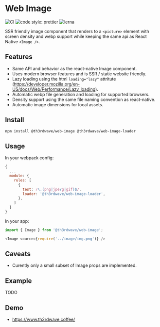 # Web Image

[![CI](https://github.com/th3rdwave/web-image/workflows/CI/badge.svg)](https://github.com/th3rdwave/web-image/actions?query=workflow%3ACI) [![code style: prettier](https://img.shields.io/badge/code_style-prettier-ff69b4.svg?style=flat-square)](https://github.com/prettier/prettier) [![lerna](https://img.shields.io/badge/maintained%20with-lerna-cc00ff.svg)](https://lerna.js.org/)

SSR friendly image component that renders to a `<picture>` element with screen density and webp support while keeping the same api as React Native `<Image />`.

## Features

- Same API and behavior as the react-native Image component.
- Uses modern browser features and is SSR / static website friendly.
- Lazy loading using the html `loading="lazy"` attritute (https://developer.mozilla.org/en-US/docs/Web/Performance/Lazy_loading).
- Automatic webp file generation and loading for supported browsers.
- Density support using the same file naming convention as react-native.
- Automatic image dimensions for local assets.

## Install

```sh
npm install @th3rdwave/web-image @th3rdwave/web-image-loader
```

## Usage

In your webpack config:

```js
{
  ...
  module: {
    rules: [
      {
        test: /\.(png|jpe?g|gif)$/,
        loader: '@th3rdwave/web-image-loader',
      },
    ]
  }
}
```

In your app:

```js
import { Image } from '@th3rdwave/web-image';

<Image source={require('../image/img.png')} />
```

## Caveats

- Curently only a small subset of Image props are implemented.

## Example

TODO

## Demo

- https://www.th3rdwave.coffee/
